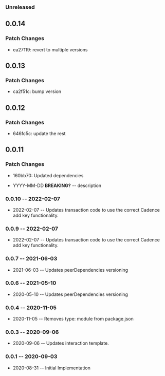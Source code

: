 ### Unreleased

## 0.0.14

### Patch Changes

- ea27119: revert to multiple versions

## 0.0.13

### Patch Changes

- ca2f51c: bump version

## 0.0.12

### Patch Changes

- 646fc5c: update the rest

## 0.0.11

### Patch Changes

- 160bb70: Updated dependencies

- YYYY-MM-DD **BREAKING?** -- description

### 0.0.10 -- 2022-02-07

- 2022-02-07 -- Updates transaction code to use the correct Cadence add key functionality.

### 0.0.9 -- 2022-02-07

- 2022-02-07 -- Updates transaction code to use the correct Cadence add key functionality.

### 0.0.7 -- 2021-06-03

- 2021-06-03 -- Updates peerDependencies versioning

### 0.0.6 -- 2021-05-10

- 2020-05-10 -- Updates peerDependencies versioning

### 0.0.4 -- 2020-11-05

- 2020-11-05 -- Removes type: module from package.json

### 0.0.3 -- 2020-09-06

- 2020-09-06 -- Updates interaction template.

### 0.0.1 -- 2020-09-03

- 2020-08-31 -- Initial Implementation
